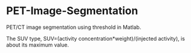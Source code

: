 # PET-Image-Segmentation

PET/CT image segmentation using threshold in Matlab.

The SUV type, SUV=(activity concentration*weight)/(injected activity), is about its maximum value.
